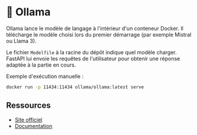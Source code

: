# 🦙 Ollama

Ollama lance le modèle de langage à l'intérieur d'un conteneur Docker. Il télécharge
le modèle choisi lors du premier démarrage (par exemple Mistral ou Llama 3).

Le fichier `Modelfile` à la racine du dépôt indique quel modèle charger. FastAPI
lui envoie les requêtes de l'utilisateur pour obtenir une réponse adaptée à la
partie en cours.

Exemple d'exécution manuelle :
```bash
docker run -p 11434:11434 ollama/ollama:latest serve
```

## Ressources
- [Site officiel](https://ollama.ai/)
- [Documentation](https://ollama.ai/docs)
